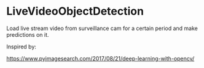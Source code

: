 # LiveVideoObjectDetection
Load live stream video from surveillance cam for a certain period and make predictions on it.

Inspired by: 

https://www.pyimagesearch.com/2017/08/21/deep-learning-with-opencv/
